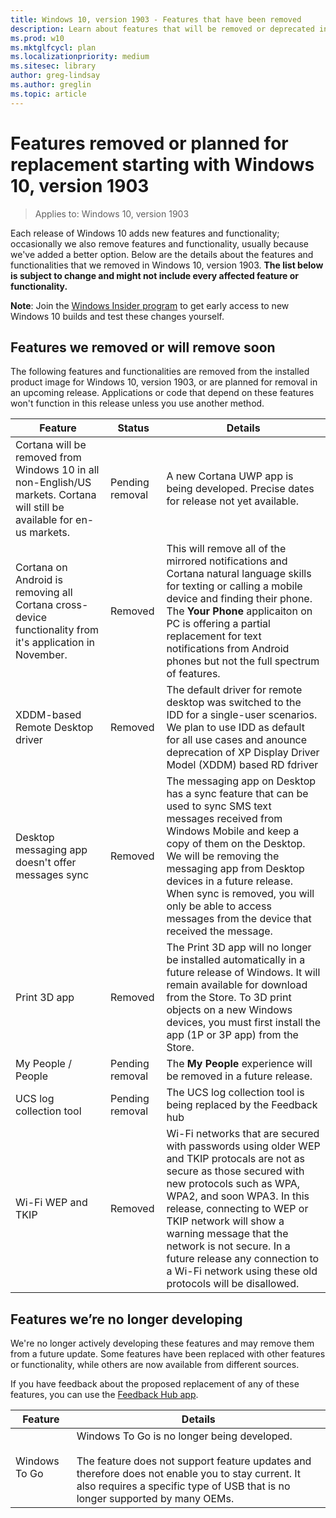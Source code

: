 ```yaml
---
title: Windows 10, version 1903 - Features that have been removed
description: Learn about features that will be removed or deprecated in Windows 10, version 1903, or a future release
ms.prod: w10
ms.mktglfcycl: plan
ms.localizationpriority: medium
ms.sitesec: library
author: greg-lindsay
ms.author: greglin
ms.topic: article
---
```

# Features removed or planned for replacement starting with Windows 10, version 1903

> Applies to: Windows 10, version 1903

Each release of Windows 10 adds new features and functionality; occasionally we also remove features and functionality, usually because we've added a better option. Below are the details about the features and functionalities that we removed in Windows 10, version 1903. **The list below is subject to change and might not include every affected feature or functionality.** 

**Note**: Join the [Windows Insider program](https://insider.windows.com) to get early access to new Windows 10 builds and test these changes yourself.

## Features we removed or will remove soon

The following features and functionalities are removed from the installed product image for Windows 10, version 1903, or are planned for removal in an upcoming release. Applications or code that depend on these features won't function in this release unless you use another method.   

|Feature	|Status|Details|
|-----------|--------------------|---------
|Cortana will be removed from Windows 10 in all non-English/US markets. Cortana will still be available for en-us markets. |Pending removal|A new Cortana UWP app is being developed.  Precise dates for release not yet available.|
|Cortana on Android is removing all Cortana cross-device functionality from it's application in November.  |Removed |This will remove all of the mirrored notifications and Cortana natural language skills for texting or calling a mobile device and finding their phone. The **Your Phone** applicaiton on PC is offering a partial replacement for text notifications from Android phones but not the full spectrum of features. |
|XDDM-based Remote Desktop driver|Removed|The default driver for remote desktop was switched to the IDD for a single-user scenarios. We plan to use IDD as default for all use cases and anounce deprecation of XP Display Driver Model (XDDM) based RD fdriver|
|Desktop messaging app doesn't offer messages sync |Removed|The messaging app on Desktop has a sync feature that can be used to sync SMS text messages received from Windows Mobile and keep a copy of them on the Desktop. We will be removing the messaging app from Desktop devices in a future release.  When sync is removed, you will only be able to access messages from the device that received the message.|
|Print 3D app|Removed|The Print 3D app will no longer be installed automatically in a future release of Windows. It will remain available for download from the Store. To 3D print objects on a new Windows devices, you must first install the app (1P or 3P app) from the Store.|
|My People / People|Pending removal|The **My People** experience will be removed in a future release.|
|UCS log collection tool|Pending removal|The UCS log collection tool is being replaced by the Feedback hub|
|Wi-Fi WEP and TKIP|Removed|Wi-Fi networks that are secured with passwords using older WEP and TKIP protocals are not as secure as those secured with new protocols such as WPA, WPA2, and soon WPA3. In this release, connecting to WEP or TKIP network will show a warning message that the network is not secure. In a future release any connection to a Wi-Fi network using these old protocols will be disallowed. |

## Features we’re no longer developing

We're no longer actively developing these features and may remove them from a future update. Some features have been replaced with other features or functionality, while others are now available from different sources. 

If you have feedback about the proposed replacement of any of these features, you can use the [Feedback Hub app](https://support.microsoft.com/help/4021566/windows-10-send-feedback-to-microsoft-with-feedback-hub-app). 

|Feature	|Details|
|-----------|---------------------|
|Windows To Go|Windows To Go is no longer being developed. <br><br>The feature does not support feature updates and therefore does not enable you to stay current. It also requires a specific type of USB that is no longer supported by many OEMs.|

